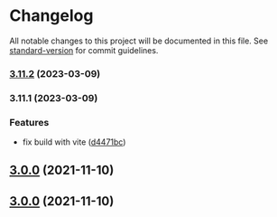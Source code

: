 # Changelog

All notable changes to this project will be documented in this file. See [standard-version](https://github.com/conventional-changelog/standard-version) for commit guidelines.

### [3.11.2](https://github.com/RegdataSA/rps-engine-client-js/compare/v3.11.1...v3.11.2) (2023-03-09)

### 3.11.1 (2023-03-09)


### Features

* fix build with vite ([d4471bc](https://github.com/RegdataSA/rps-engine-client-js/commit/d4471bcd059944d789d37395ec7ccfc5a5a2ec81))

## [3.0.0](https://github.com/dnov-ciklum/rps-engine-client-js/compare/v1.0.9...v3.0.0) (2021-11-10)

## [3.0.0](https://github.com/dnov-ciklum/rps-engine-client-js/compare/v1.0.9...v3.0.0) (2021-11-10)
